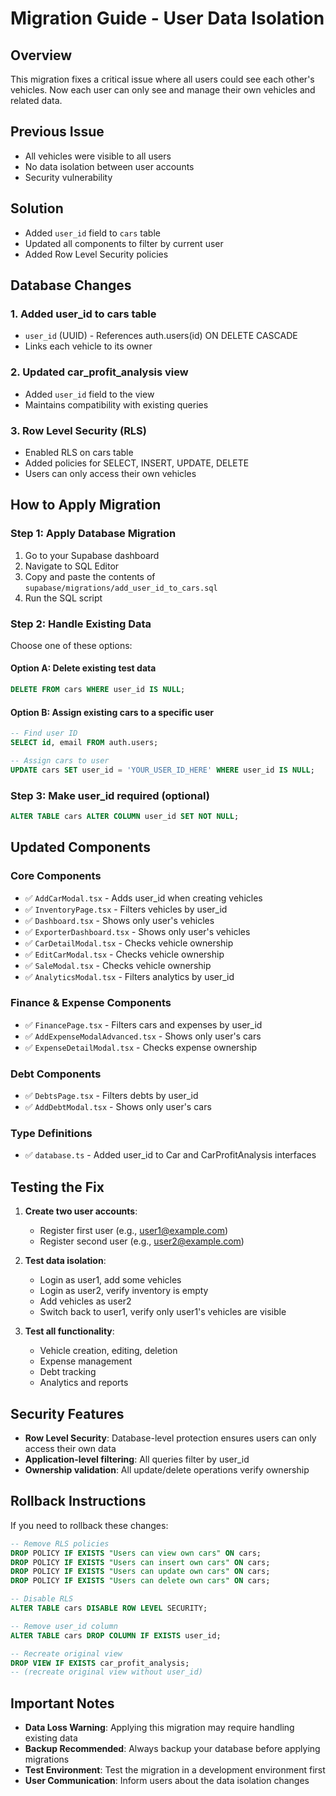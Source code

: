# Migration Guide - User Data Isolation

## Overview
This migration fixes a critical issue where all users could see each other's vehicles. Now each user can only see and manage their own vehicles and related data.

## Previous Issue
- All vehicles were visible to all users
- No data isolation between user accounts
- Security vulnerability

## Solution
- Added `user_id` field to `cars` table
- Updated all components to filter by current user
- Added Row Level Security policies

## Database Changes

### 1. Added user_id to cars table
- `user_id` (UUID) - References auth.users(id) ON DELETE CASCADE
- Links each vehicle to its owner

### 2. Updated car_profit_analysis view
- Added `user_id` field to the view
- Maintains compatibility with existing queries

### 3. Row Level Security (RLS)
- Enabled RLS on cars table
- Added policies for SELECT, INSERT, UPDATE, DELETE
- Users can only access their own vehicles

## How to Apply Migration

### Step 1: Apply Database Migration
1. Go to your Supabase dashboard
2. Navigate to SQL Editor
3. Copy and paste the contents of `supabase/migrations/add_user_id_to_cars.sql`
4. Run the SQL script

### Step 2: Handle Existing Data
Choose one of these options:

#### Option A: Delete existing test data
```sql
DELETE FROM cars WHERE user_id IS NULL;
```

#### Option B: Assign existing cars to a specific user
```sql
-- Find user ID
SELECT id, email FROM auth.users;

-- Assign cars to user
UPDATE cars SET user_id = 'YOUR_USER_ID_HERE' WHERE user_id IS NULL;
```

### Step 3: Make user_id required (optional)
```sql
ALTER TABLE cars ALTER COLUMN user_id SET NOT NULL;
```

## Updated Components

### Core Components
- ✅ `AddCarModal.tsx` - Adds user_id when creating vehicles
- ✅ `InventoryPage.tsx` - Filters vehicles by user_id
- ✅ `Dashboard.tsx` - Shows only user's vehicles
- ✅ `ExporterDashboard.tsx` - Shows only user's vehicles
- ✅ `CarDetailModal.tsx` - Checks vehicle ownership
- ✅ `EditCarModal.tsx` - Checks vehicle ownership
- ✅ `SaleModal.tsx` - Checks vehicle ownership
- ✅ `AnalyticsModal.tsx` - Filters analytics by user_id

### Finance & Expense Components
- ✅ `FinancePage.tsx` - Filters cars and expenses by user_id
- ✅ `AddExpenseModalAdvanced.tsx` - Shows only user's cars
- ✅ `ExpenseDetailModal.tsx` - Checks expense ownership

### Debt Components
- ✅ `DebtsPage.tsx` - Filters debts by user_id
- ✅ `AddDebtModal.tsx` - Shows only user's cars

### Type Definitions
- ✅ `database.ts` - Added user_id to Car and CarProfitAnalysis interfaces

## Testing the Fix

1. **Create two user accounts**:
   - Register first user (e.g., user1@example.com)
   - Register second user (e.g., user2@example.com)

2. **Test data isolation**:
   - Login as user1, add some vehicles
   - Login as user2, verify inventory is empty
   - Add vehicles as user2
   - Switch back to user1, verify only user1's vehicles are visible

3. **Test all functionality**:
   - Vehicle creation, editing, deletion
   - Expense management
   - Debt tracking
   - Analytics and reports

## Security Features

- **Row Level Security**: Database-level protection ensures users can only access their own data
- **Application-level filtering**: All queries filter by user_id
- **Ownership validation**: All update/delete operations verify ownership

## Rollback Instructions

If you need to rollback these changes:

```sql
-- Remove RLS policies
DROP POLICY IF EXISTS "Users can view own cars" ON cars;
DROP POLICY IF EXISTS "Users can insert own cars" ON cars;
DROP POLICY IF EXISTS "Users can update own cars" ON cars;
DROP POLICY IF EXISTS "Users can delete own cars" ON cars;

-- Disable RLS
ALTER TABLE cars DISABLE ROW LEVEL SECURITY;

-- Remove user_id column
ALTER TABLE cars DROP COLUMN IF EXISTS user_id;

-- Recreate original view
DROP VIEW IF EXISTS car_profit_analysis;
-- (recreate original view without user_id)
```

## Important Notes

- **Data Loss Warning**: Applying this migration may require handling existing data
- **Backup Recommended**: Always backup your database before applying migrations
- **Test Environment**: Test the migration in a development environment first
- **User Communication**: Inform users about the data isolation changes

